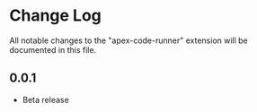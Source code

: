 # Change Log

All notable changes to the "apex-code-runner" extension will be documented in this file.

## 0.0.1

- Beta release